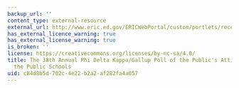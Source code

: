 ```yaml
---
backup_url: ''
content_type: external-resource
external_url: http://www.eric.ed.gov/ERICWebPortal/custom/portlets/recordDetails/detailmini.jsp?_nfpb=true&_&ERICExtSearch_SearchValue_0=EJ758062&ERICExtSearch_SearchType_0=no&accno=EJ758062
has_external_licence_warning: true
has_external_license_warning: true
is_broken: ''
license: https://creativecommons.org/licenses/by-nc-sa/4.0/
title: The 38th Annual Phi Delta Kappa/Gallup Poll of the Public's Attitudes toward
  the Public Schools
uid: c84d8b5d-702c-4e22-b2a2-af282fa4a057
---
```


